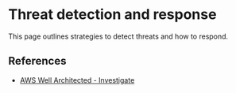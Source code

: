 # Threat detection and response

This page outlines strategies to detect threats and how to respond.

## References

* [AWS Well Architected - Investigate](https://docs.aws.amazon.com/wellarchitected/latest/security-pillar/investigate.html)
